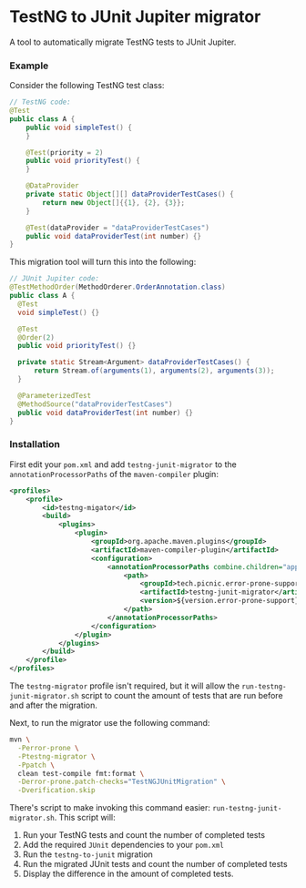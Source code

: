 # TestNG to JUnit Jupiter migrator

A tool to automatically migrate TestNG tests to JUnit Jupiter.

### Example

Consider the following TestNG test class:

```java
// TestNG code:
@Test
public class A {
    public void simpleTest() {
    }

    @Test(priority = 2)
    public void priorityTest() {
    }

    @DataProvider
    private static Object[][] dataProviderTestCases() {
        return new Object[]{{1}, {2}, {3}};
    }

    @Test(dataProvider = "dataProviderTestCases")
    public void dataProviderTest(int number) {}
}
```

This migration tool will turn this into the following:

```java
// JUnit Jupiter code:
@TestMethodOrder(MethodOrderer.OrderAnnotation.class)
public class A {
  @Test
  void simpleTest() {}

  @Test
  @Order(2)
  public void priorityTest() {}

  private static Stream<Argument> dataProviderTestCases() {
      return Stream.of(arguments(1), arguments(2), arguments(3));
  }

  @ParameterizedTest
  @MethodSource("dataProviderTestCases")
  public void dataProviderTest(int number) {}
}
```

### Installation

First edit your `pom.xml` and add `testng-junit-migrator` to the
`annotationProcessorPaths` of the `maven-compiler` plugin:

```xml
<profiles>
    <profile>
        <id>testng-migator</id>
        <build>
            <plugins>
                <plugin>
                    <groupId>org.apache.maven.plugins</groupId>
                    <artifactId>maven-compiler-plugin</artifactId>
                    <configuration>
                        <annotationProcessorPaths combine.children="append">
                            <path>
                                <groupId>tech.picnic.error-prone-support</groupId>
                                <artifactId>testng-junit-migrator</artifactId>
                                <version>${version.error-prone-support}</version>
                            </path>
                        </annotationProcessorPaths>
                    </configuration>
                </plugin>
            </plugins>
        </build>
    </profile>
</profiles> 
```

The `testng-migrator` profile isn't required, but it will allow the `run-testng-junit-migrator.sh` script to count the
amount of tests that are run before and after the migration.

Next, to run the migrator use the following command:

```sh
mvn \
  -Perror-prone \
  -Ptestng-migrator \
  -Ppatch \
  clean test-compile fmt:format \
  -Derror-prone.patch-checks="TestNGJUnitMigration" \
  -Dverification.skip
```

There's script to make invoking this command easier: `run-testng-junit-migrator.sh`.
This script will:

1. Run your TestNG tests and count the number of completed tests
2. Add the required `JUnit` dependencies to your `pom.xml`
3. Run the `testng-to-junit` migration
4. Run the migrated JUnit tests and count the number of completed tests
5. Display the difference in the amount of completed tests.

